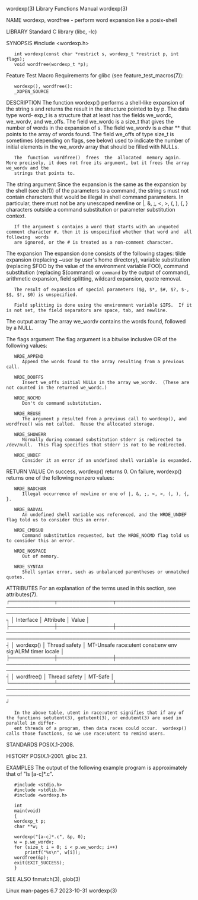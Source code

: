 wordexp(3)							   Library Functions Manual							    wordexp(3)

NAME
       wordexp, wordfree - perform word expansion like a posix-shell

LIBRARY
       Standard C library (libc, -lc)

SYNOPSIS
       #include <wordexp.h>

       int wordexp(const char *restrict s, wordexp_t *restrict p, int flags);
       void wordfree(wordexp_t *p);

   Feature Test Macro Requirements for glibc (see feature_test_macros(7)):

       wordexp(), wordfree():
	   _XOPEN_SOURCE

DESCRIPTION
       The  function  wordexp()	 performs a shell-like expansion of the string s and returns the result in the structure pointed to by p.  The data type word‐
       exp_t is a structure that at least has the fields we_wordc, we_wordv, and we_offs.  The field we_wordc is a size_t that gives the number	 of  words  in
       the expansion of s.  The field we_wordv is a char ** that points to the array of words found.  The field we_offs of type size_t is sometimes (depending
       on flags, see below) used to indicate the number of initial elements in the we_wordv array that should be filled with NULLs.

       The  function  wordfree()  frees	 the  allocated	 memory again.	More precisely, it does not free its argument, but it frees the array we_wordv and the
       strings that points to.

   The string argument
       Since the expansion is the same as the expansion by the shell (see sh(1)) of the parameters to a command, the string s must not contain characters that
       would be illegal in shell command parameters.  In particular, there must not be any unescaped newline or |, &, ;, <, >, (, ), {, } characters outside a
       command substitution or parameter substitution context.

       If the argument s contains a word that starts with an unquoted comment character #, then it is unspecified whether that word and	 all  following	 words
       are ignored, or the # is treated as a non-comment character.

   The expansion
       The  expansion done consists of the following stages: tilde expansion (replacing ~user by user's home directory), variable substitution (replacing $FOO
       by the value of the environment variable FOO), command substitution (replacing $(command) or `command` by the output of command), arithmetic expansion,
       field splitting, wildcard expansion, quote removal.

       The result of expansion of special parameters ($@, $*, $#, $?, $-, $$, $!, $0) is unspecified.

       Field splitting is done using the environment variable $IFS.  If it is not set, the field separators are space, tab, and newline.

   The output array
       The array we_wordv contains the words found, followed by a NULL.

   The flags argument
       The flag argument is a bitwise inclusive OR of the following values:

       WRDE_APPEND
	      Append the words found to the array resulting from a previous call.

       WRDE_DOOFFS
	      Insert we_offs initial NULLs in the array we_wordv.  (These are not counted in the returned we_wordc.)

       WRDE_NOCMD
	      Don't do command substitution.

       WRDE_REUSE
	      The argument p resulted from a previous call to wordexp(), and wordfree() was not called.	 Reuse the allocated storage.

       WRDE_SHOWERR
	      Normally during command substitution stderr is redirected to /dev/null.  This flag specifies that stderr is not to be redirected.

       WRDE_UNDEF
	      Consider it an error if an undefined shell variable is expanded.

RETURN VALUE
       On success, wordexp() returns 0.	 On failure, wordexp() returns one of the following nonzero values:

       WRDE_BADCHAR
	      Illegal occurrence of newline or one of |, &, ;, <, >, (, ), {, }.

       WRDE_BADVAL
	      An undefined shell variable was referenced, and the WRDE_UNDEF flag told us to consider this an error.

       WRDE_CMDSUB
	      Command substitution requested, but the WRDE_NOCMD flag told us to consider this an error.

       WRDE_NOSPACE
	      Out of memory.

       WRDE_SYNTAX
	      Shell syntax error, such as unbalanced parentheses or unmatched quotes.

ATTRIBUTES
       For an explanation of the terms used in this section, see attributes(7).
       ┌────────────┬───────────────┬────────────────────────────────────────────────────────────────────────────────────────────────────────────────────────┐
       │ Interface  │ Attribute	    │ Value														     │
       ├────────────┼───────────────┼────────────────────────────────────────────────────────────────────────────────────────────────────────────────────────┤
       │ wordexp()  │ Thread safety │ MT-Unsafe race:utent const:env env sig:ALRM timer locale								     │
       ├────────────┼───────────────┼────────────────────────────────────────────────────────────────────────────────────────────────────────────────────────┤
       │ wordfree() │ Thread safety │ MT-Safe														     │
       └────────────┴───────────────┴────────────────────────────────────────────────────────────────────────────────────────────────────────────────────────┘

       In the above table, utent in race:utent signifies that if any of the functions setutent(3), getutent(3), or endutent(3) are used in parallel in differ‐
       ent threads of a program, then data races could occur.  wordexp() calls those functions, so we use race:utent to remind users.

STANDARDS
       POSIX.1-2008.

HISTORY
       POSIX.1-2001.  glibc 2.1.

EXAMPLES
       The output of the following example program is approximately that of "ls [a-c]*.c".

       #include <stdio.h>
       #include <stdlib.h>
       #include <wordexp.h>

       int
       main(void)
       {
	   wordexp_t p;
	   char **w;

	   wordexp("[a-c]*.c", &p, 0);
	   w = p.we_wordv;
	   for (size_t i = 0; i < p.we_wordc; i++)
	       printf("%s\n", w[i]);
	   wordfree(&p);
	   exit(EXIT_SUCCESS);
       }

SEE ALSO
       fnmatch(3), glob(3)

Linux man-pages 6.7							  2023-10-31								    wordexp(3)
